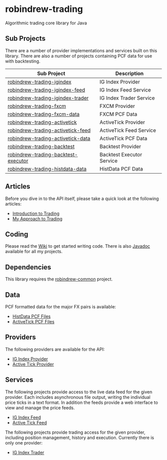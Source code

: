 # robindrew-trading
Algorithmic trading core library for Java

## Sub Projects
There are a number of provider implementations and services built on this library. There are also a number of projects containing PCF data for use with backtesting.

Sub Project | Description
------------ | -------------
[robindrew-trading-igindex](https://github.com/robindrew/robindrew-trading-igindex) | IG Index Provider
[robindrew-trading-igindex-feed](https://github.com/robindrew/robindrew-trading-igindex-feed) | IG Index Feed Service
[robindrew-trading-igindex-trader](https://github.com/robindrew/robindrew-trading-igindex-trader) | IG Index Trader Service
[robindrew-trading-fxcm](https://github.com/robindrew/robindrew-trading-fxcm) | FXCM Provider
[robindrew-trading-fxcm-data](https://github.com/robindrew/robindrew-trading-fxcm-data) | FXCM PCF Data
[robindrew-trading-activetick](https://github.com/robindrew/robindrew-trading-activetick) | ActiveTick Provider
[robindrew-trading-activetick-feed](https://github.com/robindrew/robindrew-trading-activetick-feed) | ActiveTick Feed Service
[robindrew-trading-activetick-data](https://github.com/robindrew/robindrew-trading-activetick-data) | ActiveTick PCF Data
[robindrew-trading-backtest](https://github.com/robindrew/robindrew-trading-backtest) | Backtest Provider
[robindrew-trading-backtest-executor](https://github.com/robindrew/robindrew-trading-backtest-executor) | Backtest Executor Service
[robindrew-trading-histdata-data](https://github.com/robindrew/robindrew-trading-histdata-data) | HistData PCF Data

## Articles
Before you dive in to the API itself, please take a quick look at the following articles:
* [Introduction to Trading](https://github.com/robindrew/robindrew-trading/wiki/Article:-Introduction-to-Trading)
* [My Approach to Trading](https://github.com/robindrew/robindrew-trading/wiki/Article:-My-Approach-to-Trading)

## Coding
Please read the [Wiki](https://github.com/robindrew/robindrew-trading/wiki) to get started writing code.
There is also [Javadoc](https://htmlpreview.github.io/?https://raw.githubusercontent.com/robindrew/robindrew-javadoc/master/docs/index.html?overview-summary.html) available for all my projects.

## Dependencies
This library requires the [robindrew-common](https://github.com/robindrew/robindrew-common) project.

## Data
PCF formatted data for the major FX pairs is available:
* [HistData PCF Files](https://github.com/robindrew/robindrew-trading-histdata-data)
* [ActiveTick PCF Files](https://github.com/robindrew/robindrew-trading-activetick-data)

## Providers
The following providers are available for the API:
* [IG Index Provider](https://github.com/robindrew/robindrew-trading-igindex)
* [Active Tick Provider](https://github.com/robindrew/robindrew-trading-activetick)

## Services
The following projects provide access to the live data feed for the given provider. Each includes asynchronous file output, writing the individual price ticks in a text format. In addition the feeds provide a web interface to view and manage the price feeds.
* [IG Index Feed](https://github.com/robindrew/robindrew-trading-igindex-feed)
* [Active Tick Feed](https://github.com/robindrew/robindrew-trading-activetick-feed)

The following projects provide trading access for the given provider, including position management, history and execution. Currently there is only one provider:
* [IG Index Trader](https://github.com/robindrew/robindrew-trading/wiki/Service:-IG-Index-Trader)

